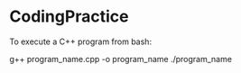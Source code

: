 # CodingPractice

To execute a C++ program from bash:

g++ program_name.cpp -o program_name
./program_name

